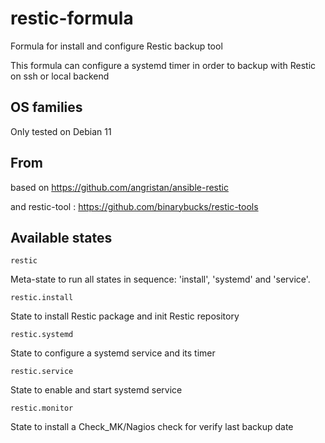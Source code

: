 restic-formula
===========

Formula for install and configure Restic backup tool

This formula can configure a systemd timer in order to backup with Restic on ssh or local backend

OS families
-----------
Only tested on Debian 11

From
-------------
based on https://github.com/angristan/ansible-restic

and restic-tool : https://github.com/binarybucks/restic-tools

Available states
---------------------

``restic``

Meta-state to run all states in sequence: 'install', 'systemd' and 'service'.


``restic.install``

State to install Restic package and init Restic repository


``restic.systemd``

State to configure a systemd service and its timer


``restic.service``

State to enable and start systemd service


``restic.monitor``

State to install a Check_MK/Nagios check for verify last backup date

